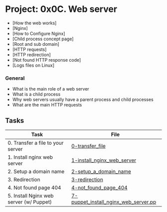 # Project: 0x0C. Web server

* [How the web works]
* [Nginx]
* [How to Configure Nginx]
* [Child process concept page]
* [Root and sub domain]
* [HTTP requests]
* [HTTP redirection]
* [Not found HTTP response code]
* [Logs files on Linux]

### General

* What is the main role of a web server
* What is a child process
* Why web servers usually have a parent process and child processes
* What are the main HTTP requests

## Tasks

| Task | File |
| ---- | ---- |
| 0. Transfer a file to your server | [0-transfer_file](./0-transfer_file) |
| 1. Install nginx web server | [1-install_nginx_web_server](./1-install_nginx_web_server) |
| 2. Setup a domain name | [2-setup_a_domain_name](./2-setup_a_domain_name) |
| 3. Redirection | [3-redirection](./3-redirection) |
| 4. Not found page 404 | [4-not_found_page_404](./4-not_found_page_404) |
| 5. Install Nginx web server (w/ Puppet) | [7-puppet_install_nginx_web_server.pp](./7-puppet_install_nginx_web_server.pp) |
